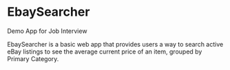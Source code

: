 # EbaySearcher
Demo App for Job Interview

EbaySearcher is a basic web app that provides users a way to search active eBay listings to see the average current price of an item,
grouped by Primary Category.

